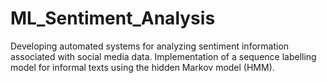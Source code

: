 # ML_Sentiment_Analysis
Developing automated systems for analyzing sentiment information associated with social media data. Implementation of a sequence labelling model for informal texts using the hidden Markov model (HMM).  
